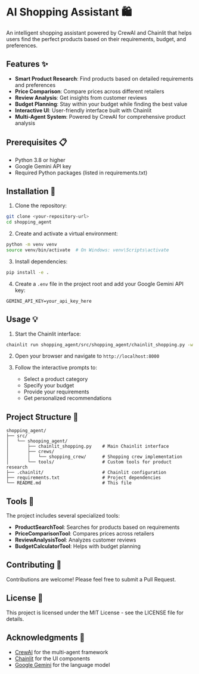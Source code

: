 # AI Shopping Assistant 🛍️

An intelligent shopping assistant powered by CrewAI and Chainlit that helps users find the perfect products based on their requirements, budget, and preferences.

## Features ✨

- **Smart Product Research**: Find products based on detailed requirements and preferences
- **Price Comparison**: Compare prices across different retailers
- **Review Analysis**: Get insights from customer reviews
- **Budget Planning**: Stay within your budget while finding the best value
- **Interactive UI**: User-friendly interface built with Chainlit
- **Multi-Agent System**: Powered by CrewAI for comprehensive product analysis

## Prerequisites 📋

- Python 3.8 or higher
- Google Gemini API key
- Required Python packages (listed in requirements.txt)

## Installation 🚀

1. Clone the repository:
```bash
git clone <your-repository-url>
cd shopping_agent
```

2. Create and activate a virtual environment:
```bash
python -m venv venv
source venv/bin/activate  # On Windows: venv\Scripts\activate
```

3. Install dependencies:
```bash
pip install -e .
```

4. Create a `.env` file in the project root and add your Google Gemini API key:
```
GEMINI_API_KEY=your_api_key_here
```

## Usage 💡

1. Start the Chainlit interface:
```bash
chainlit run shopping_agent/src/shopping_agent/chainlit_shopping.py -w
```

2. Open your browser and navigate to `http://localhost:8000`

3. Follow the interactive prompts to:
   - Select a product category
   - Specify your budget
   - Provide your requirements
   - Get personalized recommendations

## Project Structure 📁

```
shopping_agent/
├── src/
│   └── shooping_agent/
│       ├── chainlit_shopping.py    # Main Chainlit interface
│       ├── crews/
│       │   └── shopping_crew/      # Shopping crew implementation
│       └── tools/                  # Custom tools for product research
├── .chainlit/                      # Chainlit configuration
├── requirements.txt                # Project dependencies
└── README.md                       # This file
```

## Tools 🔧

The project includes several specialized tools:

- **ProductSearchTool**: Searches for products based on requirements
- **PriceComparisonTool**: Compares prices across retailers
- **ReviewAnalysisTool**: Analyzes customer reviews
- **BudgetCalculatorTool**: Helps with budget planning

## Contributing 🤝

Contributions are welcome! Please feel free to submit a Pull Request.

## License 📄

This project is licensed under the MIT License - see the LICENSE file for details.

## Acknowledgments 🙏

- [CrewAI](https://github.com/joaomdmoura/crewAI) for the multi-agent framework
- [Chainlit](https://github.com/Chainlit/chainlit) for the UI components
- [Google Gemini](https://ai.google.dev/) for the language model 

